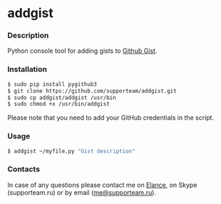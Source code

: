 # addgist

### Description
Python console tool for adding gists to [Github Gist](https://gist.github.com/).
### Installation
```sh
$ sudo pip install pygithub3
$ git clone https://github.com/supporteam/addgist.git
$ sudo cp addgist/addgist /usr/bin
$ sudo chmod +x /usr/bin/addgist
```
Please note that you need to add your GitHub credentials in the script.

### Usage
```sh
$ addgist ~/myfile.py "Gist description"
```

### Contacts
In case of any questions please contact me on [Elance](https://www.elance.com/s/supporteam/), on Skype (supporteam.ru) or by email (me@supporteam.ru).